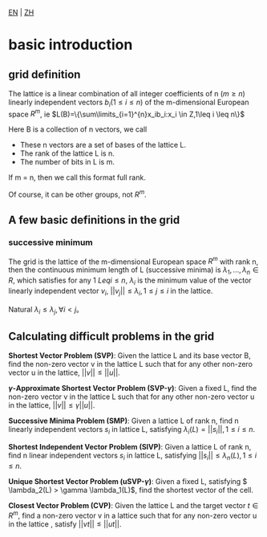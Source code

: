 [EN](./introduction.md) | [ZH](./introduction-zh.md)
# basic introduction


## grid definition


The lattice is a linear combination of all integer coefficients of n ($m\geq n$) linearly independent vectors $b_i(1\leq i \leq n)$ of the m-dimensional European space $R^m$, ie
$L(B)=\{\sum\limits_{i=1}^{n}x_ib_i:x_i \in Z,1\leq i \leq n\}$



Here B is a collection of n vectors, we call


- These n vectors are a set of bases of the lattice L.
- The rank of the lattice L is n.
- The number of bits in L is m.


If m = n, then we call this format full rank.


Of course, it can be other groups, not $R^m$.


## A few basic definitions in the grid


### successive minimum


The grid is the lattice of the m-dimensional European space $R^m$ with rank n, then the continuous minimum length of L (successive minima) is $\lambda_1,...,\lambda_n \in R$, which satisfies for any $1\ Leq i\leq n$, $\lambda_i$ is the minimum value of the vector linearly independent vector $v_i$, $||v_j||\leq \lambda_i,1\leq j\leq i$ in the lattice.


Natural $\lambda_i \leq \lambda_j ,\forall i <j$。


## Calculating difficult problems in the grid


**Shortest Vector Problem (SVP)**: Given the lattice L and its base vector B, find the non-zero vector v in the lattice L such that for any other non-zero vector u in the lattice, $||v| | \leq ||u||$.


**$\gamma$-Approximate Shortest Vector Problem (SVP-$\gamma$)**: Given a fixed L, find the non-zero vector v in the lattice L such that for any other non-zero vector u in the lattice, $|| v|| \leq \gamma||u||$.


**Successive Minima Problem (SMP)**: Given a lattice L of rank n, find n linearly independent vectors $s_i$ in lattice L, satisfying $\lambda_i(L)=||s_i| |, 1\leq i \leq n$.


**Shortest Independent Vector Problem (SIVP)**: Given a lattice L of rank n, find n linear independent vectors $s_i$ in lattice L, satisfying $||s_i|| \leq \lambda_n(L), 1\leq i \leq n$.


**Unique Shortest Vector Problem (uSVP-$\gamma$)**: Given a fixed L, satisfying $ \lambda_2(L) &gt; \gamma \lambda_1(L)$, find the shortest vector of the cell.


**Closest Vector Problem (CVP)**: Given the lattice L and the target vector $t\in R^m$, find a non-zero vector v in a lattice such that for any non-zero vector u in the lattice , satisfy $||vt|| \leq ||ut||$.





